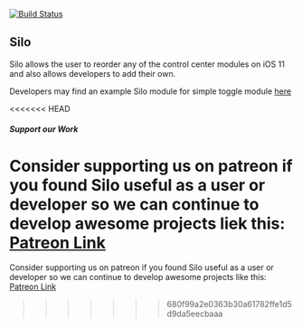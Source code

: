 [![Build Status](https://travis-ci.org/ioscreatix/Silo.svg?branch=master)](https://travis-ci.org/ioscreatix/Silo)
## Silo
Silo allows the user to reorder any of the control center modules on iOS 11 and also allows developers to add their own.

Developers may find an example Silo module for simple toggle module [here](https://github.com/ioscreatix/SiloExample)

<<<<<<< HEAD
##### Support our Work
Consider supporting us on patreon if you found Silo useful as a user or developer so we can continue to develop awesome projects liek this: [Patreon Link](https://www.patreon.com/ioscreatix)
=======
Consider supporting us on patreon if you found Silo useful as a user or developer so we can continue to develop awesome projects like this: [Patreon Link](https://www.patreon.com/ioscreatix)
>>>>>>> 680f99a2e0363b30a61782ffe1d5d9da5eecbaaa
